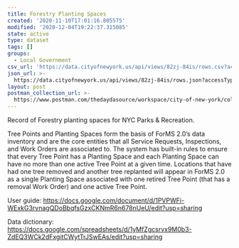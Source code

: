 ```yaml
---
title: Forestry Planting Spaces
created: '2020-11-10T17:01:16.805575'
modified: '2020-12-04T19:22:37.315085'
state: active
type: dataset
tags: []
groups:
  - Local Government
csv_url: 'https://data.cityofnewyork.us/api/views/82zj-84is/rows.csv?accessType=DOWNLOAD'
json_url: >-
  https://data.cityofnewyork.us/api/views/82zj-84is/rows.json?accessType=DOWNLOAD
layout: post
postman_collection_url: >-
  https://www.postman.com/thedaydasource/workspace/city-of-new-york/collection/15909983-2e731b5e-632d-4efe-9dab-9911253a9894
---
```

Record of Forestry planting spaces for NYC Parks & Recreation. 

Tree Points and Planting Spaces form the basis of ForMS 2.0’s data inventory and are the core entities that all Service Requests, Inspections, and Work Orders are associated to.  The system has built-in rules to ensure that every Tree Point has a Planting Space and each Planting Space can have no more than one active Tree Point at a given time.  Locations that have had one tree removed and another tree replanted will appear in ForMS 2.0 as a single Planting Space associated with one retired Tree Point (that has a removal Work Order) and one active Tree Point.

User guide: https://docs.google.com/document/d/1PVPWFi-WExkG3rvnagQDoBbqfsGzxCKNmR6n678nUeU/edit?usp=sharing

Data dictionary: https://docs.google.com/spreadsheets/d/1yMfZgcsrvx9M0b3-ZdEQ3WCk2dFxgitCWytTrJSwEAs/edit?usp=sharing
